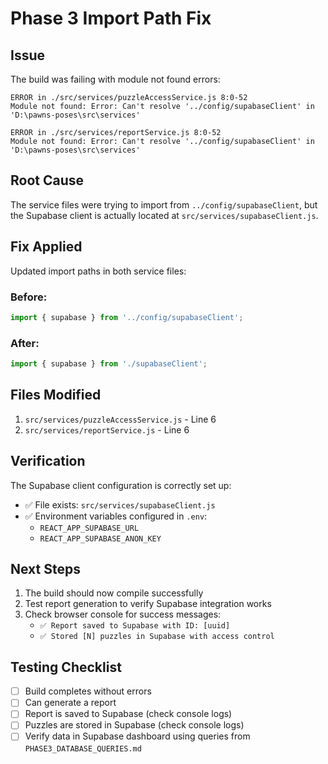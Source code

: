 # Phase 3 Import Path Fix

## Issue
The build was failing with module not found errors:
```
ERROR in ./src/services/puzzleAccessService.js 8:0-52
Module not found: Error: Can't resolve '../config/supabaseClient' in 'D:\pawns-poses\src\services'

ERROR in ./src/services/reportService.js 8:0-52
Module not found: Error: Can't resolve '../config/supabaseClient' in 'D:\pawns-poses\src\services'
```

## Root Cause
The service files were trying to import from `../config/supabaseClient`, but the Supabase client is actually located at `src/services/supabaseClient.js`.

## Fix Applied
Updated import paths in both service files:

### Before:
```javascript
import { supabase } from '../config/supabaseClient';
```

### After:
```javascript
import { supabase } from './supabaseClient';
```

## Files Modified
1. `src/services/puzzleAccessService.js` - Line 6
2. `src/services/reportService.js` - Line 6

## Verification
The Supabase client configuration is correctly set up:
- ✅ File exists: `src/services/supabaseClient.js`
- ✅ Environment variables configured in `.env`:
  - `REACT_APP_SUPABASE_URL`
  - `REACT_APP_SUPABASE_ANON_KEY`

## Next Steps
1. The build should now compile successfully
2. Test report generation to verify Supabase integration works
3. Check browser console for success messages:
   - `✅ Report saved to Supabase with ID: [uuid]`
   - `✅ Stored [N] puzzles in Supabase with access control`

## Testing Checklist
- [ ] Build completes without errors
- [ ] Can generate a report
- [ ] Report is saved to Supabase (check console logs)
- [ ] Puzzles are stored in Supabase (check console logs)
- [ ] Verify data in Supabase dashboard using queries from `PHASE3_DATABASE_QUERIES.md`